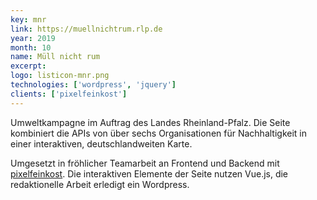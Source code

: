 ```yaml
---
key: mnr
link: https://muellnichtrum.rlp.de
year: 2019
month: 10
name: Müll nicht rum
excerpt:
logo: listicon-mnr.png
technologies: ['wordpress', 'jquery']
clients: ['pixelfeinkost']
---
```


Umweltkampagne im Auftrag des Landes Rheinland-Pfalz. Die Seite kombiniert die APIs von über sechs Organisationen für Nachhaltigkeit in einer interaktiven, deutschlandweiten Karte.

Umgesetzt in fröhlicher Teamarbeit an Frontend und Backend mit <a href="https://pixelfeinkost.de/" target="_blank" rel="noopener noreferrer">pixelfeinkost</a>. Die interaktiven Elemente der Seite nutzen Vue.js, die redaktionelle Arbeit erledigt ein Wordpress.
